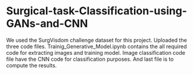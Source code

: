 # Surgical-task-Classification-using-GANs-and-CNN

We used the SurgVisdom challenge dataset for this project. Uploaded the three code files. Trainig_Generative_Model.ipynb contains the all required code for extracting
images and training model. Image classification code file have the CNN code for classification purposes. And last file is to compute the results.
